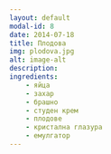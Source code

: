 ```yaml
---
layout: default
modal-id: 8
date: 2014-07-18
title: Плодова
img: plodova.jpg
alt: image-alt
description: 
ingredients:
    - яйца
    - захар
    - брашно
    - студен крем
    - плодове
    - кристална глазура
    - емулгатор
---
```

